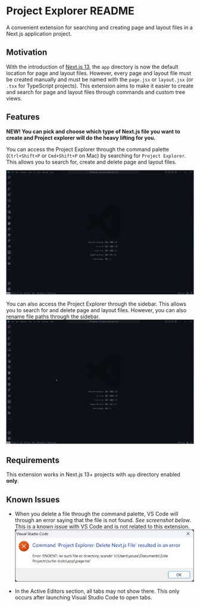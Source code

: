 # Project Explorer README

A convenient extension for searching and creating page and layout files in a Next.js application project.

## Motivation

With the introduction of [Next.js 13](https://nextjs.org/), the `app` directory is now the default location for page and layout files. However, every page and layout file must be created manually and must be named with the `page.jsx` or `layout.jsx` (or `.tsx` for TypeScript projects). This extension aims to make it easier to create and search for page and layout files through commands and custom tree views.

## Features

**NEW! You can pick and choose which type of Next.js file you want to create and Project explorer will do the heavy lifting for you.**

You can access the Project Explorer through the command palette (`Ctrl+Shift+P` or `Cmd+Shift+P` on Mac) by searching for `Project Explorer`. This allows you to search for, create and delete page and layout files.

![Command Palette Feature](resources/features/command-palette.gif)

You can also access the Project Explorer through the sidebar. This allows you to search for and delete page and layout files. However, you can also rename file paths through the sidebar.
![Project Tree View](resources/features/treeview.gif)

## Requirements

This extension works in Next.js 13+ projects with `app` directory enabled **only**.

## Known Issues

- When you delete a file through the command palette, VS Code will through an error saying that the file is not found. _See screenshot below_. This is a known issue with VS Code and is not related to this extension.
  ![Alt text](delete-error.png)

- In the Active Editors section, all tabs may not show there. This only occurs after launching Visual Studio Code to open tabs.
